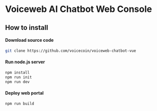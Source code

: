 Voiceweb AI Chatbot Web Console
===

## How to install
#### Download source code
````sh
git clone https://github.com/voicecoin/voiceweb-chatbot-vue
````
#### Run node.js server
````sh
npm install
npm run init
npm run dev
````
#### Deploy web portal
````sh
npm run build
````